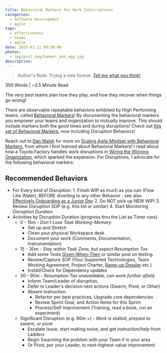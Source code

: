 ```yaml
---
title: Behavioral Markers for Work Interruptions
categories:
  - Software Development
  - agile
tags:
  - effectiveness
  - teams
  - agile
date: 2025-01-21 09:30:00
photos: 
  - img/post_img/hammer_and_egg.jpg
description: 
---
```

> Author's Note: Trying a new format. [Tell me what you think!](mailto:daniel@scheufler.io)

350 Words | ~3.5 Minute Read

The very best teams plan how they play, and how they recover when things go wrong!

There are observable repeatable behaviors exhibited by High Performing teams, called [Behavioral Markers](https://pubmed.ncbi.nlm.nih.gov/25157188/)!
By documenting the behavioral markers you empower your teams and organization to mutually improve. 
This should include markers both the good times and during disruptions!
Check out [this set of Behavioral Markers](./mature-team-behaviors/), now including Disruption Behaviors!

Reach out to [Dan Walsh](https://www.linkedin.com/in/danwalsh1115/) for more on [Scaling Agile Mindset with Behavioral Markers](https://www.slideshare.net/slideshow/scaling-an-agile-mindset-with-behavioral-marker-systems-2024-03pdf/266681348), from whom I first learned about Behavioral Markers!
I read about how a Toyota Factory handles work disruptions in [Wiring the Winning Organization](https://www.amazon.com/Wiring-Winning-Organization-Slowification-Simplification/dp/1950508420/), which sparked the expansion. 
For Disruptions, I advocate for the following behavioral markers:

## Recommended Behaviors
- For Every kind of Disruption:
		1. Finish WIP as much as you can (Flow Like Water), BEFORE diverting to any other Behavior ;  see also [Effectively Onboarding as a Junior Dev](https://daniel.scheufler.io/2022/02/16/onboarding-junior-engineer/)
		2. Do NOT pick up NEW WIP!
		3. Review Disruption SOP (e.g. this list or similar)
		4. Start Monitoring Disruption Duration
- Activities by Disruption Duration (progress thru the List as Timer runs)
	- 0 - 15m - _Don't Lose Task Working-Memory_
		- Get up and Stretch
		- Clean your physical Workspace desk
		- Document your work (Comments, Documentation, Instrumentation)
	- 15 - 30m - _Stay within Task Zone, but expect Resumption Tax_
		- Add some Tests [Given-When-Then](https://en.wikipedia.org/wiki/Given-When-Then) or similar post on testing. 
		- Review/Capture SOP (Your Supported Technologies, Team Working Agreement, Project Charter, [Ramp-up Dossier](https://youtube.com/shorts/nlRNc2YbwR4) etc.)
		- Install/Check for Dependency updates
	- 30 - 90m - _Resumption Tax unavoidable, can work further afield._
		- Inform Team/Leader of disruption, 
		- Defer to Leader's decision next actions (Swarm, Pivot, or Other)
		- Absent instruction:
			- Refactor per best practices, Upgrade core dependencies
			- Review Sprint Goal, and Action Items for this Sprint
			- Process/Self Improvement (Training, read a book, run an experiment)
	- Significant Disruption (e.g. 90m +) - _Work is stalled, prepare to swarm, or pivot_
		- Escalate Issue, start making noise, and get instruction/help from Ladders
		- Begin Swarming the problem with your Team if in your area
		- Or Pivot, per your Leader, to next-highest-value improvement